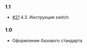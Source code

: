 ### 1.1

- [#21](https://github.com/index0h/php-conventions/issues/21) 4.3. Инструкция switch

### 1.0

- Оформление базового стандарта

